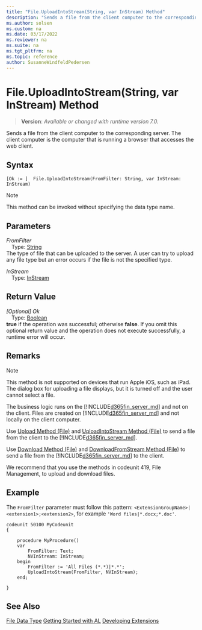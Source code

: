 ```yaml
---
title: "File.UploadIntoStream(String, var InStream) Method"
description: "Sends a file from the client computer to the corresponding server."
ms.author: solsen
ms.custom: na
ms.date: 03/17/2022
ms.reviewer: na
ms.suite: na
ms.tgt_pltfrm: na
ms.topic: reference
author: SusanneWindfeldPedersen
---
```

[//]: # (START>DO_NOT_EDIT)
[//]: # (IMPORTANT:Do not edit any of the content between here and the END>DO_NOT_EDIT.)
[//]: # (Any modifications should be made in the .xml files in the ModernDev repo.)
# File.UploadIntoStream(String, var InStream) Method
> **Version**: _Available or changed with runtime version 7.0._

Sends a file from the client computer to the corresponding server. The client computer is the computer that is running a browser that accesses the web client.


## Syntax
```AL
[Ok := ]  File.UploadIntoStream(FromFilter: String, var InStream: InStream)
```
> [!NOTE]
> This method can be invoked without specifying the data type name.
## Parameters
*FromFilter*  
&emsp;Type: [String](../text/text-data-type.md)  
The type of file that can be uploaded to the server. A user can try to upload any file type but an error occurs if the file is not the specified type.
        

*InStream*  
&emsp;Type: [InStream](../instream/instream-data-type.md)  
  


## Return Value
*[Optional] Ok*  
&emsp;Type: [Boolean](../boolean/boolean-data-type.md)  
**true** if the operation was successful; otherwise **false**.   If you omit this optional return value and the operation does not execute successfully, a runtime error will occur.  


[//]: # (IMPORTANT: END>DO_NOT_EDIT)

## Remarks  

> [!NOTE]  
> This method is not supported on devices that run Apple iOS, such as iPad. The dialog box for uploading a file displays, but it is turned off and the user cannot select a file.  

The business logic runs on the [!INCLUDE[d365fin_server_md](../../includes/d365fin_server_md.md)] and not on the client. Files are created on [!INCLUDE[d365fin_server_md](../../includes/d365fin_server_md.md)] and not locally on the client computer.  

Use [Upload Method \(File\)](../../methods-auto/file/file-upload-method.md) and [UploadIntoStream Method \(File\)](../../methods-auto/file/file-uploadintostream-string-string-string-text-instream-method.md) to send a file from the client to the [!INCLUDE[d365fin_server_md](../../includes/d365fin_server_md.md)].  

Use [Download Method \(File\)](../../methods-auto/file/file-download-method.md) and [DownloadFromStream Method \(File\)](../../methods-auto/file/file-downloadfromstream-method.md) to send a file from the  [!INCLUDE[d365fin_server_md](../../includes/d365fin_server_md.md)] to the client.  

We recommend that you use the methods in codeunit 419, File Management, to upload and download files.  

## Example

The `FromFilter` parameter must follow this pattern:
`<ExtensionGroupName>|<extension1>;<extension2>`, for example `'Word files|*.docx;*.doc'`.

```al
codeunit 50100 MyCodeunit
{

    procedure MyProcedure()
    var
        FromFilter: Text;
        NVInStream: InStream;
    begin
        FromFilter := 'All Files (*.*)|*.*';
        UploadIntoStream(FromFilter, NVInStream);
    end;

}
```

## See Also
[File Data Type](file-data-type.md)
[Getting Started with AL](../../devenv-get-started.md)
[Developing Extensions](../../devenv-dev-overview.md)